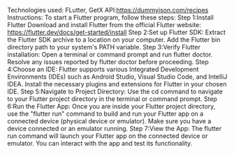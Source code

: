 Technologies used: FLutter, GetX
API:https://dummyjson.com/recipes
Instructions:
To start a Flutter program, follow these steps:
Step 1:Install Flutter
Download and install Flutter from the official Flutter website: https://flutter.dev/docs/get-started/install
Step 2:Set up Flutter SDK:
Extract the Flutter SDK archive to a location on your computer.
Add the Flutter bin directory path to your system's PATH variable.
Step 3:Verify Flutter installation:
Open a terminal or command prompt and run flutter doctor.
Resolve any issues reported by flutter doctor before proceeding.
Step 4:Choose an IDE:
Flutter supports various Integrated Development Environments (IDEs) such as Android Studio, Visual Studio Code, and IntelliJ IDEA.
Install the necessary plugins and extensions for Flutter in your chosen IDE.
Step 5:Navigate to Project Directory:
Use the cd command to navigate to your Flutter project directory in the terminal or command prompt.
Step 6:Run the Flutter App:
Once you are inside your Flutter project directory, use the "flutter run" command to build and run your Flutter app on a connected device (physical device or emulator). Make sure you have a device connected or an emulator running.
Step 7:View the App:
The flutter run command will launch your Flutter app on the connected device or emulator. You can interact with the app and test its functionality.
